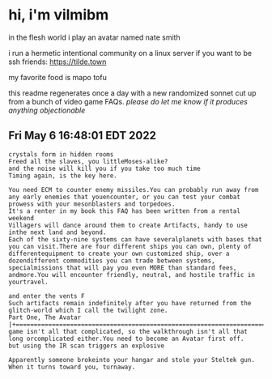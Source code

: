 # hi, i'm vilmibm

in the flesh world i play an avatar named nate smith

i run a hermetic intentional community on a linux server if you want to be ssh friends: https://tilde.town

my favorite food is mapo tofu

this readme regenerates once a day with a new randomized sonnet cut up from a bunch of video game FAQs.
_please do let me know if it produces anything objectionable_

## Fri May  6 16:48:01 EDT 2022

    crystals form in hidden rooms
    Freed all the slaves, you littleMoses-alike?
    and the noise will kill you if you take too much time
    Timing again, is the key here.
    
    You need ECM to counter enemy missiles.You can probably run away from any early enemies that youencounter, or you can test your combat prowess with your mesonblasters and torpedoes.
    It's a renter in my book this FAQ has been written from a rental weekend
    Villagers will dance around them to create Artifacts, handy to use inthe next land and beyond.
    Each of the sixty-nine systems can have severalplanets with bases that you can visit.There are four different ships you can own, plenty of differentequipment to create your own customized ship, over a dozendifferent commodities you can trade between systems, specialmissions that will pay you even MORE than standard fees, andmore.You will encounter friendly, neutral, and hostile traffic in yourtravel.
    
    and enter the vents F
    Such artifacts remain indefinitely after you have returned from the glitch-world which I call the twilight zone.
    Part One, The Avatar |+=============================================================================+This game isn't all that complicated, so the walkthrough isn't all that long orcomplicated either.You need to become an Avatar first off.
    but using the IR scan triggers an explosive
    
    Apparently someone brokeinto your hangar and stole your Steltek gun.
    When it turns toward you, turnaway.
